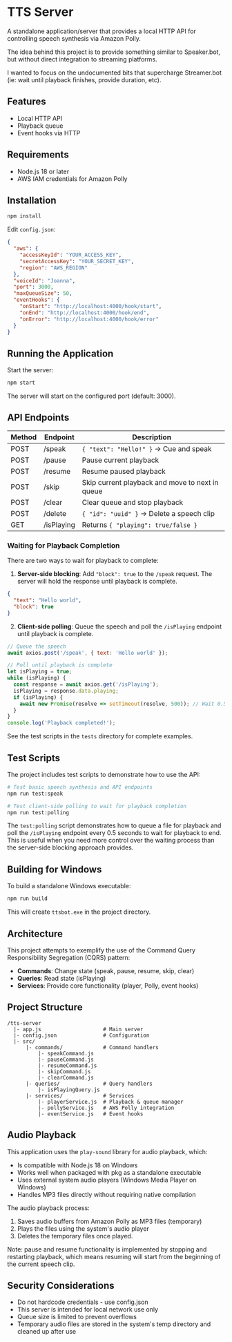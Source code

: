 # TTS Server

A standalone application/server that provides a local HTTP API for controlling speech synthesis via Amazon Polly.

The idea behind this project is to provide something similar to Speaker.bot, but without direct integration to streaming platforms.

I wanted to focus on the undocumented bits that supercharge Streamer.bot (ie: wait until playback finishes, provide duration, etc).

## Features

- Local HTTP API
- Playback queue
- Event hooks via HTTP

## Requirements

- Node.js 18 or later
- AWS IAM credentials for Amazon Polly

## Installation

```bash
npm install
```

Edit `config.json`:

```json
{
  "aws": {
    "accessKeyId": "YOUR_ACCESS_KEY",
    "secretAccessKey": "YOUR_SECRET_KEY",
    "region": "AWS_REGION"
  },
  "voiceId": "Joanna",
  "port": 3000,
  "maxQueueSize": 50,
  "eventHooks": {
    "onStart": "http://localhost:4000/hook/start",
    "onEnd": "http://localhost:4000/hook/end",
    "onError": "http://localhost:4000/hook/error"
  }
}
```

## Running the Application

Start the server:

```bash
npm start
```

The server will start on the configured port (default: 3000).

## API Endpoints

| Method | Endpoint   | Description                                     |
| ------ | ---------- |-------------------------------------------------|
| POST   | /speak     | `{ "text": "Hello!" }` → Cue and speak          |
| POST   | /pause     | Pause current playback                          |
| POST   | /resume    | Resume paused playback                          |
| POST   | /skip      | Skip current playback and move to next in queue |
| POST   | /clear     | Clear queue and stop playback                   |
| POST   | /delete    | `{ "id": "uuid" }` → Delete a speech clip       |
| GET    | /isPlaying | Returns `{ "playing": true/false }`             |

### Waiting for Playback Completion

There are two ways to wait for playback to complete:

1. **Server-side blocking**: Add `"block": true` to the `/speak` request. The server will hold the response until playback is complete.

```json
{
  "text": "Hello world",
  "block": true
}
```

2. **Client-side polling**: Queue the speech and poll the `/isPlaying` endpoint until playback is complete.

```javascript
// Queue the speech
await axios.post('/speak', { text: 'Hello world' });

// Poll until playback is complete
let isPlaying = true;
while (isPlaying) {
  const response = await axios.get('/isPlaying');
  isPlaying = response.data.playing;
  if (isPlaying) {
    await new Promise(resolve => setTimeout(resolve, 500)); // Wait 0.5 seconds
  }
}
console.log('Playback completed!');
```

See the test scripts in the `tests` directory for complete examples.

## Test Scripts

The project includes test scripts to demonstrate how to use the API:

```bash
# Test basic speech synthesis and API endpoints
npm run test:speak

# Test client-side polling to wait for playback completion
npm run test:polling
```

The `test:polling` script demonstrates how to queue a file for playback and poll the `/isPlaying` endpoint every 0.5 seconds to wait for playback to end. This is useful when you need more control over the waiting process than the server-side blocking approach provides.

## Building for Windows

To build a standalone Windows executable:

```bash
npm run build
```

This will create `ttsbot.exe` in the project directory.

## Architecture

This project attempts to exemplify the use of the Command Query Responsibility Segregation (CQRS) pattern:

- **Commands**: Change state (speak, pause, resume, skip, clear)
- **Queries**: Read state (isPlaying)
- **Services**: Provide core functionality (player, Polly, event hooks)

## Project Structure

```
/tts-server
  |- app.js                    # Main server
  |- config.json               # Configuration
  |- src/
      |- commands/             # Command handlers
          |- speakCommand.js
          |- pauseCommand.js
          |- resumeCommand.js
          |- skipCommand.js
          |- clearCommand.js
      |- queries/              # Query handlers
          |- isPlayingQuery.js
      |- services/             # Services
          |- playerService.js  # Playback & queue manager
          |- pollyService.js   # AWS Polly integration
          |- eventService.js   # Event hooks
```

## Audio Playback

This application uses the `play-sound` library for audio playback, which:

- Is compatible with Node.js 18 on Windows
- Works well when packaged with pkg as a standalone executable
- Uses external system audio players (Windows Media Player on Windows)
- Handles MP3 files directly without requiring native compilation

The audio playback process:
1. Saves audio buffers from Amazon Polly as MP3 files (temporary)
2. Plays the files using the system's audio player
3. Deletes the temporary files once played.

Note: pause and resume functionality is implemented by stopping and restarting playback, which means resuming will start from the beginning of the current speech clip.

## Security Considerations

- Do not hardcode credentials - use config.json
- This server is intended for local network use only
- Queue size is limited to prevent overflows
- Temporary audio files are stored in the system's temp directory and cleaned up after use

